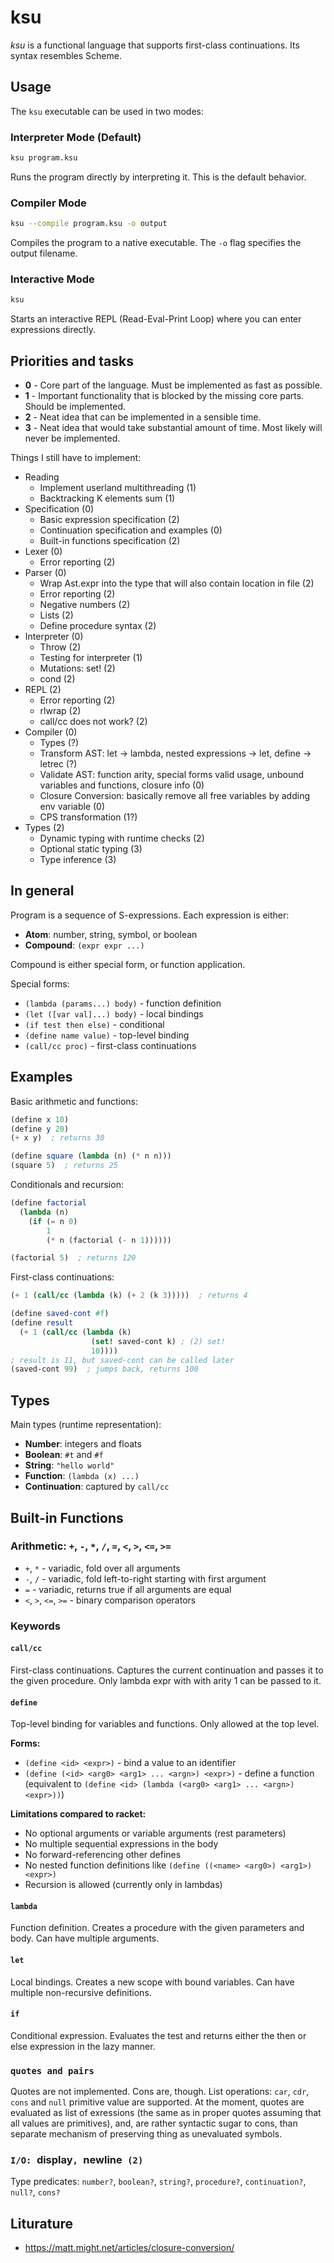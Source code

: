 # ksu

*ksu* is a functional language that supports first-class continuations.
Its syntax resembles Scheme.

## Usage

The `ksu` executable can be used in two modes:

### Interpreter Mode (Default)
```bash
ksu program.ksu
```
Runs the program directly by interpreting it. This is the default behavior.

### Compiler Mode
```bash
ksu --compile program.ksu -o output
```
Compiles the program to a native executable. The `-o` flag specifies the output filename.

### Interactive Mode
```bash
ksu
```
Starts an interactive REPL (Read-Eval-Print Loop) where you can enter expressions directly.

## Priorities and tasks

- **0** - Core part of the language. Must be implemented as fast as possible.
- **1** - Important functionality that is blocked by the missing core parts. Should be implemented. 
- **2** - Neat idea that can be implemented in a sensible time. 
- **3** - Neat idea that would take substantial amount of time. Most likely will never be implemented.

Things I still have to implement:
  - Reading
    - Implement userland multithreading (1)
    - Backtracking K elements sum (1)
  - Specification (0)
    - Basic expression specification (2)
    - Continuation specification and examples (0)
    - Built-in functions specification (2)
  - Lexer (0)
    - Error reporting (2)
  - Parser (0)
    - Wrap Ast.expr into the type that will also contain location in file (2)
    - Error reporting (2)
    - Negative numbers (2)
    - Lists (2)
    - Define procedure syntax (2)
  - Interpreter (0)
    - Throw (2)
    - Testing for interpreter (1)
    - Mutations: set! (2)
    - cond (2)
  - REPL (2)
    - Error reporting (2)
    - rlwrap (2)
    - call/cc does not work? (2)
  - Compiler (0)
    - Types (?)
    - Transform AST: let -> lambda, nested expressions -> let, define -> letrec (?)
    - Validate AST: function arity, special forms valid usage, unbound variables and functions, closure info (0)
    - Closure Conversion: basically remove all free variables by adding env variable (0)
    - CPS transformation (1?)
  - Types (2)
    - Dynamic typing with runtime checks (2)
    - Optional static typing (3)
    - Type inference (3)

## In general

Program is a sequence of S-expressions. Each expression is either:
- **Atom**: number, string, symbol, or boolean
- **Compound**: `(expr expr ...)`

Compound is either special form, or function application.

Special forms:
- `(lambda (params...) body)` - function definition
- `(let ([var val]...) body)` - local bindings  
- `(if test then else)` - conditional
- `(define name value)` - top-level binding
- `(call/cc proc)` - first-class continuations

## Examples

Basic arithmetic and functions:
```scheme
(define x 10)
(define y 20)
(+ x y)  ; returns 30

(define square (lambda (n) (* n n)))
(square 5)  ; returns 25
```

Conditionals and recursion:
```scheme
(define factorial 
  (lambda (n)
    (if (= n 0) 
        1 
        (* n (factorial (- n 1))))))

(factorial 5)  ; returns 120
```

First-class continuations:
```scheme
(+ 1 (call/cc (lambda (k) (+ 2 (k 3)))))  ; returns 4

(define saved-cont #f)
(define result
  (+ 1 (call/cc (lambda (k) 
                  (set! saved-cont k) ; (2) set!
                  10))))
; result is 11, but saved-cont can be called later
(saved-cont 99)  ; jumps back, returns 100
```

## Types

Main types (runtime representation):
- **Number**: integers and floats
- **Boolean**: `#t` and `#f`  
- **String**: `"hello world"`
- **Function**: `(lambda (x) ...)`
- **Continuation**: captured by `call/cc`

## Built-in Functions

### Arithmetic: `+`, `-`, `*`, `/`, `=`, `<`, `>`, `<=`, `>=`
- `+`, `*` - variadic, fold over all arguments
- `-`, `/` - variadic, fold left-to-right starting with first argument  
- `=` - variadic, returns true if all arguments are equal
- `<`, `>`, `<=`, `>=` - binary comparison operators


### Keywords

#### `call/cc`
First-class continuations. Captures the current continuation and passes it to the given procedure. Only lambda expr with with arity 1 can be passed to it.

#### `define`
Top-level binding for variables and functions. Only allowed at the top level.

**Forms:**
- `(define <id> <expr>)` - bind a value to an identifier
- `(define (<id> <arg0> <arg1> ... <argn>) <expr>)` - define a function (equivalent to `(define <id> (lambda (<arg0> <arg1> ... <argn>) <expr>))`)

**Limitations compared to racket:**
- No optional arguments or variable arguments (rest parameters)
- No multiple sequential expressions in the body
- No forward-referencing other defines
- No nested function definitions like `(define ((<name> <arg0>) <arg1>) <expr>)`
- Recursion is allowed (currently only in lambdas)

#### `lambda`
Function definition. Creates a procedure with the given parameters and body. Can have multiple arguments.

#### `let`
Local bindings. Creates a new scope with bound variables. Can have multiple non-recursive definitions.

#### `if`
Conditional expression. Evaluates the test and returns either the then or else expression in the lazy manner.

### `quotes and pairs`

Quotes are not implemented. Cons are, though.
List operations: `car`, `cdr`, `cons` and `null` primitive value are supported.
At the moment, quotes are evaluated as list of exressions (the same as in proper quotes assuming that all values are primitives), and, 
are rather syntactic sugar to cons, than separate mechanism of preserving thing as unevaluated symbols.


### `I/O: `display`, `newline` (2)`
Type predicates: `number?`, `boolean?`, `string?`, `procedure?`, `continuation?`, `null?`, `cons?`

## Liturature 
- https://matt.might.net/articles/closure-conversion/